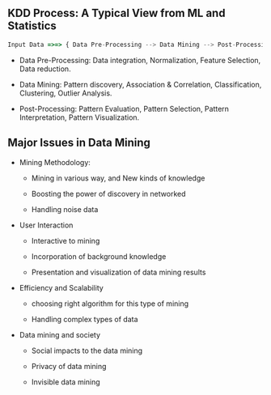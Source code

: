 ## KDD Process: A Typical View from ML and Statistics

```js
Input Data =>=> { Data Pre-Processing --> Data Mining --> Post-Processing } =>=> Pattern Information Knowledge
```
* Data Pre-Processing: Data integration, Normalization, Feature Selection, Data reduction.

* Data Mining: Pattern discovery, Association & Correlation, Classification, Clustering, Outlier Analysis.

* Post-Processing: Pattern Evaluation, Pattern Selection, Pattern Interpretation, Pattern Visualization.

## Major Issues in Data Mining

* Mining Methodology:

    - Mining in various way, and New kinds of knowledge

    - Boosting the power of discovery in networked

    - Handling noise data

* User Interaction

    - Interactive to mining

    - Incorporation of background knowledge

    - Presentation and visualization of data mining results

* Efficiency and Scalability

    - choosing right algorithm for this type of mining
    
    - Handling complex types of data
    
* Data mining and society
    
    - Social impacts to the data mining
    
    - Privacy of data mining
    
    - Invisible data mining
